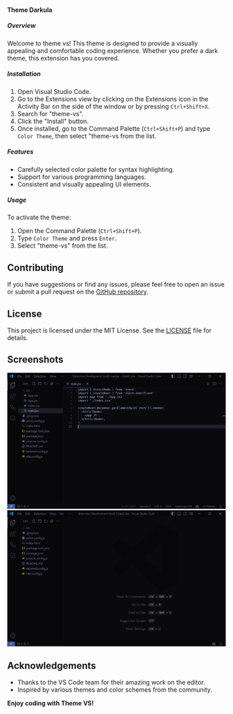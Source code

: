 #### Theme Darkula

##### Overview

Welcome to theme vs! This theme is designed to provide a visually appealing and comfortable coding experience. Whether you prefer a dark theme, this extension has you covered.

##### Installation

1. Open Visual Studio Code.
2. Go to the Extensions view by clicking on the Extensions icon in the Activity Bar on the side of the window or by pressing `Ctrl+Shift+X`.
3. Search for "theme-vs".
4. Click the "Install" button.
5. Once installed, go to the Command Palette (`Ctrl+Shift+P`) and type `Color Theme`, then select "theme-vs from the list.

##### Features

- Carefully selected color palette for syntax highlighting.
- Support for various programming languages.
- Consistent and visually appealing UI elements.

##### Usage

To activate the theme:

1. Open the Command Palette (`Ctrl+Shift+P`).
2. Type `Color Theme` and press `Enter`.
3. Select "theme-vs" from the list.

## Contributing

If you have suggestions or find any issues, please feel free to open an issue or submit a pull request on the [GitHub repository](https://github.com/prince-63/theme-vs).

## License

This project is licensed under the MIT License. See the [LICENSE](LICENSE) file for details.

## Screenshots

![Screenshot 1](images/screensort1.png)
![Screenshot 2](images/screensort2.png)

## Acknowledgements

- Thanks to the VS Code team for their amazing work on the editor.
- Inspired by various themes and color schemes from the community.

**Enjoy coding with Theme VS!**
